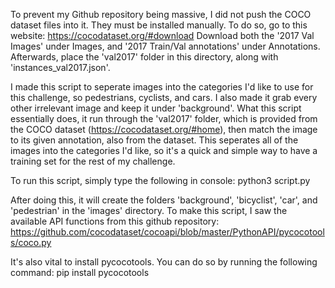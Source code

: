 To prevent my Github repository being massive, I did not push the COCO dataset files into it. They must be installed manually. To do so, go to this website:
https://cocodataset.org/#download
Download both the '2017 Val Images' under Images, and '2017 Train/Val annotations' under Annotations.
Afterwards, place the 'val2017' folder in this directory, along with 'instances_val2017.json'. 

I made this script to seperate images into the categories I'd like to use for this challenge, so pedestrians, cyclists, and cars. I also made it grab every other irrelevant image and keep it under 'background'. 
What this script essentially does, it run through the 'val2017' folder, which is provided from the COCO dataset (https://cocodataset.org/#home), then match the image to its given annotation, also from the dataset.
This seperates all of the images into the categories I'd like, so it's a quick and simple way to have a training set for the rest of my challenge. 

To run this script, simply type the following in console:
python3 script.py

After doing this, it will create the folders 'background', 'bicyclist', 'car', and 'pedestrian' in the 'images' directory. 
To make this script, I saw the available API functions from this github repository:
https://github.com/cocodataset/cocoapi/blob/master/PythonAPI/pycocotools/coco.py

It's also vital to install pycocotools. You can do so by running the following command:
pip install pycocotools